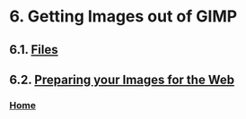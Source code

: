 # 6. Getting Images out of GIMP
## 6.1. [Files](./06-01-files.md)
## 6.2. [Preparing your Images for the Web](./06-02-00-preparing-your-images-for-the-web.md)

### [Home](./00-home.md)
